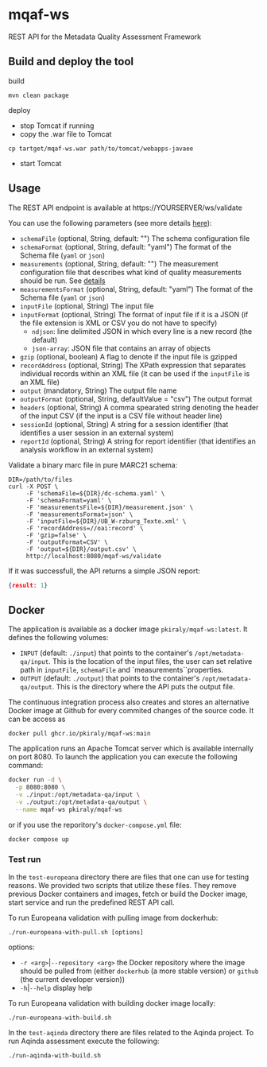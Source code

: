 # mqaf-ws
REST API for the Metadata Quality Assessment Framework

## Build and deploy the tool
build
```
mvn clean package
```

deploy
- stop Tomcat if running
- copy the .war file to Tomcat
```
cp tartget/mqaf-ws.war path/to/tomcat/webapps-javaee
```
- start Tomcat

## Usage

The REST API endpoint is available at https://YOURSERVER/ws/validate

You can use the following parameters (see more details [here](https://github.com/pkiraly/metadata-qa-marc#validating-marc-records)):

* `schemaFile` (optional, String, default: "") The schema configuration file
* `schemaFormat` (optional, String, default: "yaml") The format of the Schema file (`yaml` or `json`)
* `measurements` (optional, String, default: "") The measurement configuration file that describes what kind of 
   quality measurements should be run. See [details](https://github.com/pkiraly/metadata-qa-api?tab=readme-ov-file#defining-measurementconfiguration-with-a-configuration-file) 
* `measurementsFormat` (optional, String, default: "yaml") The format of the Schema file (`yaml` or `json`)
* `inputFile` (optional, String) The input file
* `inputFormat` (optional, String) The format of input file if it is a JSON (if the file extension is 
  XML or CSV you do not have to specify)
  * `ndjson`: line delimited JSON in which every line is a new record (the default)
  * `json-array`: JSON file that contains an array of objects
* `gzip` (optional, boolean) A flag to denote if the input file is gzipped
* `recordAddress` (optional, String) The XPath expression that separates individual records within an XML file 
    (it can be used if the `inputFile` is an XML file)
* `output` (mandatory, String) The output file name
* `outputFormat` (optional, String, defaultValue = "csv") The output format
* `headers` (optional, String) A comma spearated string denoting the header of the input CSV 
   (if the input is a CSV file without header line)
* `sessionId` (optional, String) A string for a session identifier (that identifies a user session in an external system)
* `reportId` (optional, String) A string for report identifier (that identifies an analysis workflow in an external system)

Validate a binary marc file in pure MARC21 schema:
```
DIR=/path/to/files
curl -X POST \
     -F 'schemaFile=${DIR}/dc-schema.yaml' \
     -F 'schemaFormat=yaml' \
     -F 'measurementsFile=${DIR}/measurement.json' \
     -F 'measurementsFormat=json' \
     -F 'inputFile=${DIR}/UB_W-rzburg_Texte.xml' \
     -F 'recordAddress=//oai:record' \
     -F 'gzip=false' \
     -F 'outputFormat=CSV' \
     -F 'output=${DIR}/output.csv' \
     http://localhost:8080/mqaf-ws/validate
```

If it was successfull, the API returns a simple JSON report:

```JSON
{result: 1}
```

## Docker

The application is available as a docker image `pkiraly/mqaf-ws:latest`. It defines the following volumes:
- `INPUT` (default: `./input`) that points to the container's `/opt/metadata-qa/input`. This is the location of the 
   input files, the user can set relative path in `inputFile`, `schemaFile` and `measurements``properties.
- `OUTPUT` (default: `./output`) that points to the container's `/opt/metadata-qa/output`. This is the directory 
   where the API puts the output file.

The continuous integration process also creates and stores an alternative Docker image at Github for every commited 
changes of the source code. It can be access as

```
docker pull ghcr.io/pkiraly/mqaf-ws:main
```

The application runs an Apache Tomcat server which is available internally on port 8080. To launch the application you 
can execute the following command:

```bash
docker run -d \
  -p 8080:8080 \
  -v ./input:/opt/metadata-qa/input \
  -v ./output:/opt/metadata-qa/output \
  --name mqaf-ws pkiraly/mqaf-ws
```
or if you use the reporitory's `docker-compose.yml` file:

```bash
docker compose up
```

### Test run

In the `test-europeana` directory there are files that one can use for testing reasons. We provided two scripts that 
utilize these files. They remove previous Docker containers and images, fetch or build the Docker image, start service 
and run the predefined REST API call.

To run Europeana validation with pulling image from dockerhub:
```
./run-europeana-with-pull.sh [options]
```

options:
* `-r <arg>`|`--repository <arg>`  the Docker repository where the image should be pulled from 
  (either `dockerhub` (a more stable version) or `github` (the current developer version))
* `-h`|`--help` display help

To run Europeana validation with building docker image locally:
```
./run-europeana-with-build.sh
```

In the `test-aqinda` directory there are files related to the Aqinda project. To run Aqinda assessment execute the 
following:

```
./run-aqinda-with-build.sh
```